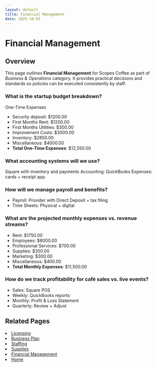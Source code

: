 ```yaml
---
layout: default
title: Financial Management
date: 2025-10-03
---
```


# Financial Management 

## Overview
This page outlines **Financial Management** for Scopes Coffee as part of _Business & Operations_ category. It provides practical decisions and standards so policies can be executed consistently by staff.

### What is the startup budget breakdown?
One-Time Expenses
- Security deposit: $1200.00    
- First Months Rent: $1200.00
- First Months Utilities: $300.00
- Improvement Costs: $3000.00
- Inventory: $2850.00
- Miscellaneous: $4000.00
- **Total One-Time Expenses**: $12,550.00

### What accounting systems will we use?
 Square with inventory and payments
 Accounting: QuickBooks
 Expenses: cards + receipt app.

### How will we manage payroll and benefits?
- Payroll: Provider with Direct Deposit + tax filing
- Time Sheets: Physical + digital

### What are the projected monthly expenses vs. revenue streams?
- Rent: $1750.00
- Employees: $8000.00
- Professional Services: $700.00
- Supplies: $350.00
- Marketing: $300.00
- Miscellaneous: $400.00
- **Total Monthly Expenses**: $11,500.00

### How do we track profitability for café sales vs. live events?
- Sales: Square POS
- Weekly: QuickBooks reports    
- Monthly: Profit & Loss Statement
- Quarterly: Review + Adjust

## Related Pages
<li><a href="{{ site.baseurl }}/business/licensing.html">Licensing</a></li>
<li><a href="{{ site.baseurl }}/business/plan.html">Business Plan</a></li>
<li><a href="{{ site.baseurl }}/business/staff.html">Staffing</a></li>
<li><a href="{{ site.baseurl }}/business/supplies.html">Supplies</a></li>
<li><a href="{{ site.baseurl }}/business/finances.html">Financial Management</a></li>
<li><a href="{{ site.baseurl }}/index.html">Home</a></li>
